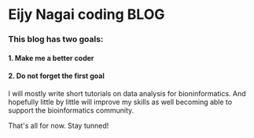 # Eijy Nagai coding BLOG  

### This blog has two goals:  
#### 1. Make me a better coder  
#### 2. Do not forget the first goal  

I will mostly write short tutorials on data analysis for bioninformatics.
And hopefully little by little will improve my skills as well becoming able to support the bioinformatics community.

That's all for now. Stay tunned!
